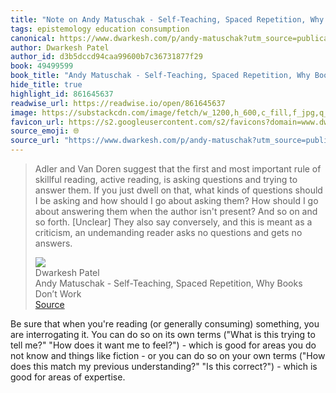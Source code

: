 ```yaml
---
title: "Note on Andy Matuschak - Self-Teaching, Spaced Repetition, Why Books Don’t Work via Dwarkesh Patel"
tags: epistemology education consumption
canonical: https://www.dwarkesh.com/p/andy-matuschak?utm_source=publication-search
author: Dwarkesh Patel
author_id: d3b5dccd94caa99600b7c36731877f29
book: 49499599
book_title: "Andy Matuschak - Self-Teaching, Spaced Repetition, Why Books Don’t Work"
hide_title: true
highlight_id: 861645637
readwise_url: https://readwise.io/open/861645637
image: https://substackcdn.com/image/fetch/w_1200,h_600,c_fill,f_jpg,q_auto:good,fl_progressive:steep,g_auto/https%3A%2F%2Fsubstack-post-media.s3.amazonaws.com%2Fpublic%2Fimages%2Fc8110f3c-1406-4e39-bef9-f60588dee2b6_1850x1900.png
favicon_url: https://s2.googleusercontent.com/s2/favicons?domain=www.dwarkesh.com
source_emoji: 🌐
source_url: "https://www.dwarkesh.com/p/andy-matuschak?utm_source=publication-search#:~:text=Adler%20and%20Van,gets%20no%20answers."
---
```


> Adler and Van Doren suggest that the first and most important rule of skillful reading, active reading, is asking questions and trying to answer them. If you just dwell on that, what kinds of questions should I be asking and how should I go about asking them? How should I go about answering them when the author isn't present? And so on and so forth. [Unclear] They also say conversely, and this is meant as a criticism, an undemanding reader asks no questions and gets no answers.
> <div class="quoteback-footer"><div class="quoteback-avatar"><img class="mini-favicon" src="https://s2.googleusercontent.com/s2/favicons?domain=www.dwarkesh.com"></div><div class="quoteback-metadata"><div class="metadata-inner"><span style="display:none">FROM:</span><div aria-label="Dwarkesh Patel" class="quoteback-author"> Dwarkesh Patel</div><div aria-label="Andy Matuschak - Self-Teaching, Spaced Repetition, Why Books Don’t Work" class="quoteback-title"> Andy Matuschak - Self-Teaching, Spaced Repetition, Why Books Don’t Work</div></div></div><div class="quoteback-backlink"><a target="_blank" aria-label="go to the full text of this quotation" rel="noopener" href="https://www.dwarkesh.com/p/andy-matuschak?utm_source=publication-search#:~:text=Adler%20and%20Van,gets%20no%20answers." class="quoteback-arrow"> Source</a></div></div>

Be sure that when you're reading (or generally consuming) something, you are interrogating it. You can do so on its own terms ("What is this trying to tell me?" "How does it want me to feel?") - which is good for areas you do not know and things like fiction - or you can do so on your own terms ("How does this match my previous understanding?" "Is this correct?") - which is good for areas of expertise.